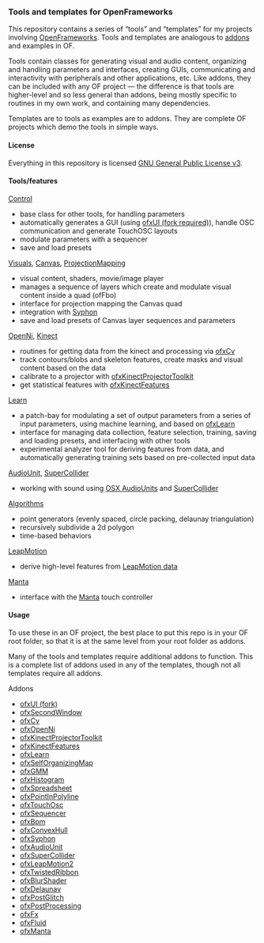### Tools and templates for OpenFrameworks

This repository contains a series of “tools” and “templates” for my projects involving [OpenFrameworks](openframeworks.cc). Tools and templates are analogous to [addons](http://www.ofxaddons.com) and examples in OF.

Tools contain classes for generating visual and audio content, organizing and handling parameters and interfaces, creating GUIs, communicating and interactivity with peripherals and other applications, etc. Like addons, they can be included with any OF project — the difference is that tools are higher-level and so less general than addons, being mostly specific to routines in my own work, and containing many dependencies.

Templates are to tools as examples are to addons. They are complete OF projects which demo the tools in simple ways.


#### License

Everything in this repository is licensed [GNU General Public License v3](http://www.gnu.org/copyleft/gpl.html).


#### Tools/features

[Control](https://github.com/genekogan/OF-tools-and-templates/tree/master/Control)
 - base class for other tools, for handling parameters
 - automatically generates a GUI (using [ofxUI (fork required)](https://github.com/genekogan/ofxUI)), handle OSC communication and generate TouchOSC layouts
 - modulate parameters with a sequencer
 - save and load presets

[Visuals](https://github.com/genekogan/OF-tools-and-templates/tree/master/Visuals), [Canvas](https://github.com/genekogan/OF-tools-and-templates/tree/master/Canvas), [ProjectionMapping](https://github.com/genekogan/OF-tools-and-templates/tree/master/ProjectionMapping)
 - visual content, shaders, movie/image player
 - manages a sequence of layers which create and modulate visual content inside a quad (ofFbo)
 - interface for projection mapping the Canvas quad
 - integration with [Syphon](http://syphon.v002.info/)
 - save and load presets of Canvas layer sequences and parameters

[OpenNi](https://github.com/genekogan/OF-tools-and-templates/tree/master/OpenNi), [Kinect](https://github.com/genekogan/OF-tools-and-templates/tree/master/Kinect)
 - routines for getting data from the kinect and processing via [ofxCv](https://github.com/kylemcdonald/ofxCv)
 - track contours/blobs and skeleton features, create masks and visual content based on the data
 - calibrate to a projector with [ofxKinectProjectorToolkit](https://github.com/genekogan/ofxKinectProjectorToolkit)
 - get statistical features with [ofxKinectFeatures](https://github.com/asarasua/ofxKinectFeatures)

[Learn](https://github.com/genekogan/OF-tools-and-templates/tree/master/Learn)
 - a patch-bay for modulating a set of output parameters from a series of input parameters, using machine learning, and based on [ofxLearn](https://github.com/genekogan/ofxLearn)
 - interface for managing data collection, feature selection, training, saving and loading presets, and interfacing with other tools
 - experimental analyzer tool for deriving features from data, and automatically generating training sets based on pre-collected input data

[AudioUnit](https://github.com/genekogan/OF-tools-and-templates/tree/master/AudioUnit), [SuperCollider](https://github.com/genekogan/OF-tools-and-templates/tree/master/SuperCollider)
 - working with sound using [OSX AudioUnits](https://github.com/admsyn/ofxAudioUnit) and [SuperCollider](supercollider.sourceforge.net)
 

[Algorithms](https://github.com/genekogan/OF-tools-and-templates/tree/master/Algorithms)
 - point generators (evenly spaced, circle packing, delaunay triangulation)
 - recursively subdivide a 2d polygon
 - time-based behaviors

[LeapMotion](https://github.com/genekogan/OF-tools-and-templates/tree/master/LeapMotion)
 - derive high-level features from [LeapMotion data](https://www.leapmotion.com/)

[Manta](https://github.com/genekogan/OF-tools-and-templates/tree/master/Manta)
 - interface with the [Manta](www.snyderphonics.com/products.htm) touch controller


#### Usage

To use these in an OF project, the best place to put this repo is in your OF root folder, so that it is at the same level from your root folder as addons.

Many of the tools and templates require additional addons to function. This is a complete list of addons used in any of the templates, though not all templates require all addons.

Addons
 - [ofxUI (fork)](https://github.com/genekogan/ofxUI)
 - [ofxSecondWindow](https://github.com/genekogan/ofxSecondWindow)
 - [ofxCv](https://github.com/kylemcdonald/ofxCv)
 - [ofxOpenNi](https://github.com/gameoverhack/ofxOpenNI)
 - [ofxKinectProjectorToolkit](https://github.com/genekogan/ofxKinectProjectorToolkit)
 - [ofxKinectFeatures](https://github.com/asarasua/ofxKinectFeatures)
 - [ofxLearn](https://github.com/genekogan/ofxLearn)
 - [ofxSelfOrganizingMap](https://github.com/genekogan/ofxSelfOrganizingMap)
 - [ofxGMM](https://github.com/genekogan/ofxGMM)
 - [ofxHistogram](https://github.com/genekogan/ofxHistogram)
 - [ofxSpreadsheet](https://github.com/genekogan/ofxSpreadsheet)
 - [ofxPointInPolyline](https://github.com/genekogan/ofxPointInPolyline)
 - [ofxTouchOsc](https://github.com/genekogan/ofxTouchOsc)
 - [ofxSequencer](https://github.com/genekogan/ofxSequencer)
 - [ofxBpm](https://github.com/mirrorboy714/ofxBpm)
 - [ofxConvexHull](https://github.com/genekogan/ofxConvexHull)
 - [ofxSyphon](https://github.com/astellato/ofxSyphon)
 - [ofxAudioUnit](https://github.com/admsyn/ofxAudioUnit)
 - [ofxSuperCollider](http://www.erase.net/projects/ofxSuperCollider/)
 - [ofxLeapMotion2](https://github.com/genekogan/ofxLeapMotion2)
 - [ofxTwistedRibbon](https://github.com/tado/ofxTwistedRibbon)
 - [ofxBlurShader](https://github.com/companje/ofxBlurShader)
 - [ofxDelaunay](https://github.com/obviousjim/ofxDelaunay)
 - [ofxPostGlitch](https://github.com/maxillacult/ofxPostGlitch)
 - [ofxPostProcessing](https://github.com/neilmendoza/ofxPostProcessing)
 - [ofxFx](https://github.com/patriciogonzalezvivo/ofxFX)
 - [ofxFluid](https://github.com/patriciogonzalezvivo/ofxFluid)
 - [ofxManta](https://github.com/genekogan/ofxManta/tree/master/src)
